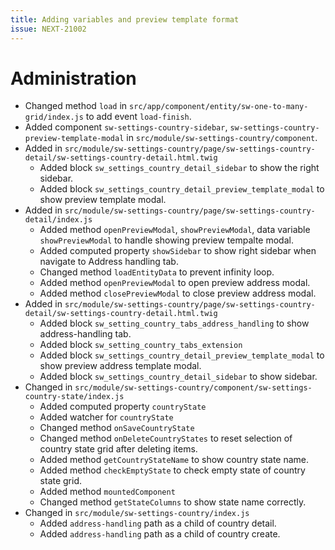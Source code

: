 ```yaml
---
title: Adding variables and preview template format
issue: NEXT-21002
---
```

# Administration
* Changed method `load` in `src/app/component/entity/sw-one-to-many-grid/index.js` to add event `load-finish`.
* Added component `sw-settings-country-sidebar`, `sw-settings-country-preview-template-modal` in `src/module/sw-settings-country/component`.
* Added in `src/module/sw-settings-country/page/sw-settings-country-detail/sw-settings-country-detail.html.twig`
  * Added block `sw_settings_country_detail_sidebar` to show the right sidebar.
  * Added block `sw_settings_country_detail_preview_template_modal` to show preview template modal.
* Added in `src/module/sw-settings-country/page/sw-settings-country-detail/index.js`
  * Added method `openPreviewModal`, `showPreviewModal`, data variable `showPreviewModal` to handle showing preview tempalte modal.
  * Added computed property `showSidebar` to show right sidebar when navigate to Address handling tab.
  * Changed method `loadEntityData` to prevent infinity loop.
  * Added method `openPreviewModal` to open preview address modal.
  * Added method `closePreviewModal` to close preview address modal.
* Added in `src/module/sw-settings-country/page/sw-settings-country-detail/sw-settings-country-detail.html.twig`
  * Added block `sw_setting_country_tabs_address_handling` to show address-handling tab.
  * Added block `sw_setting_country_tabs_extension`
  * Added block `sw_settings_country_detail_preview_template_modal` to show preview address template modal.
  * Added block `sw_settings_country_detail_sidebar` to show sidebar.
* Changed in `src/module/sw-settings-country/component/sw-settings-country-state/index.js`
  * Added computed property `countryState`
  * Added watcher for `countryState`
  * Changed method `onSaveCountryState`
  * Changed method `onDeleteCountryStates` to reset selection of country state grid after deleting items.
  * Added method `getCountryStateName` to show country state name.
  * Added method `checkEmptyState` to check empty state of country state grid.
  * Added method `mountedComponent`
  * Changed method `getStateColumns` to show state name correctly.
* Changed in `src/module/sw-settings-country/index.js`
  * Added `address-handling` path as a child of country detail.
  * Added `address-handling` path as a child of country create.
